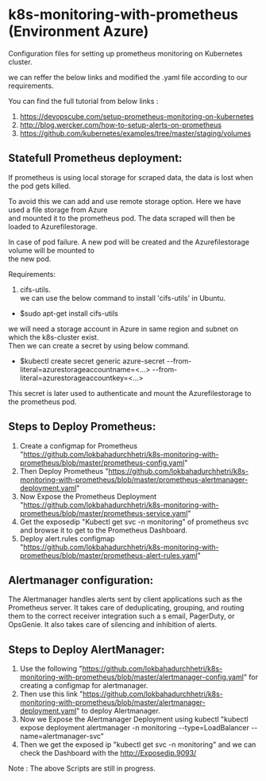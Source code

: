 # k8s-monitoring-with-prometheus (Environment Azure)                                                                                                                                            
                                                                                                                                                                                                
Configuration files for setting up prometheus monitoring on Kubernetes cluster.                                                                                                                 
                                                                                                                                                                                                
we can reffer the below links and modified the .yaml file according to our requirements.                                                                                                        
                                                                                                                                                                                                
You can find the full tutorial from below links :                                                                                                                                               
 1. https://devopscube.com/setup-prometheus-monitoring-on-kubernetes                                                                                                                            
 2. http://blog.wercker.com/how-to-setup-alerts-on-prometheus                                                                                                                                   
 3. https://github.com/kubernetes/examples/tree/master/staging/volumes                                                                                                                          
                                                                                                                                                                                                
Statefull Prometheus deployment:                                                                                                                                                                
--------------------------------                                                                                                                                                                
If prometheus is using local storage for scraped data, the data is lost when the pod gets killed.                                                                                               
                                                                                                                                                                                                
To avoid this we can add and use remote storage option. Here we have used a file storage from Azure                                                                                             
and mounted it to the prometheus pod. The data scraped will then be loaded to Azurefilestorage.                                                                                                 
                                                                                                                                                                                                
In case of pod failure. A new pod will be created and the Azurefilestorage volume will be mounted to                                                                                            
the new pod.                                                                                                                                                                                    
                                                                                                                                                                                                
Requirements:                                                                                                                                                                                   
 1. cifs-utils.                                                                                                                                                                                 
 we can use the below command to install 'cifs-utils' in Ubuntu.                                                                                                                                
  * $sudo apt-get install cifs-utils                                                                                                                                                            
                                                                                                                                                                                                
we will need a storage account in Azure in same region and subnet on which the k8s-cluster exist.                                                                                               
Then we can create a secret by using below command.                                                                                                                                             
  * $kubectl create secret generic azure-secret --from-literal=azurestorageaccountname=<...> --from-literal=azurestorageaccountkey=<...>                                                        
                                                                                                                                                                                                
This secret is later used to authenticate and mount the Azurefilestorage to the prometheus pod.                                                                                                 
                                                                                                                                                                                                
Steps to Deploy Prometheus:                                                                                                                                                                     
---------------------------                                                                                                                                                                     
1. Create a configmap for Prometheus "https://github.com/lokbahadurchhetri/k8s-monitoring-with-prometheus/blob/master/prometheus-config.yaml"                                                   
2. Then Deploy Prometheus "https://github.com/lokbahadurchhetri/k8s-monitoring-with-prometheus/blob/master/prometheus-alertmanager-deployment.yaml"                                             
3. Now Expose the Prometheus Deployment "https://github.com/lokbahadurchhetri/k8s-monitoring-with-prometheus/blob/master/prometheus-service.yaml"                                               
4. Get the exposedip "Kubectl get svc -n monitoring" of prometheus svc and browse it to get to the Prometheus Dashboard. 
5. Deploy alert.rules configmap "https://github.com/lokbahadurchhetri/k8s-monitoring-with-prometheus/blob/master/prometheus-alert-rules.yaml"
                                                                                                                                                                                                
Alertmanager configuration:                                                                                                                                                                     
---------------------------                                                                                                                                                                     
The Alertmanager handles alerts sent by client applications such as the Prometheus server. It takes care of deduplicating, grouping, and routing them to the correct receiver integration such a
s email, PagerDuty, or OpsGenie. It also takes care of silencing and inhibition of alerts.                                                                                                      
                                                                                                                                                                                                
Steps to Deploy AlertManager: 
-----------------------------
1. Use the following "https://github.com/lokbahadurchhetri/k8s-monitoring-with-prometheus/blob/master/alertmanager-config.yaml" for creating a configmap for alertmanager.                      
2. Then use this link "https://github.com/lokbahadurchhetri/k8s-monitoring-with-prometheus/blob/master/alertmanager-deployment.yaml" to deploy Alertmanager.                                    
3. Now we Expose the Alertmanager Deployment using kubectl "kubectl expose deployment alertmanager -n monitoring --type=LoadBalancer --name=alertmanager-svc"                                   
4. Then we get the exposed ip "kubectl get svc -n monitoring" and we can check the Dashboard with the http://Exposedip.9093/                                                                    
                                                                                                                                                                                                
                                                                                                                                                                                                
                                                                                                                                                                                                
                                                                                                                                                                                                
                                                                                                                                                                                                
Note : The above Scripts are still in progress.                                                                                                          
